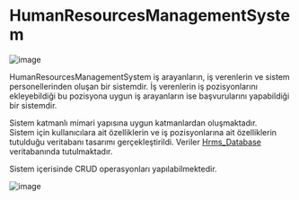 # HumanResourcesManagementSystem

![image](https://user-images.githubusercontent.com/77542051/118402689-b343ee80-b673-11eb-92d8-08f644d4b84f.png)

HumanResourcesManagementSystem iş arayanların, iş verenlerin ve sistem personellerinden oluşan bir sistemdir. 
İş verenlerin iş pozisyonlarını ekleyebildiği bu pozisyona uygun iş arayanların ise başvurularını yapabildiği bir sistemdir.

Sistem katmanlı mimari yapısına uygun katmanlardan oluşmaktadır. <br>
Sistem için kullanıcılara ait özelliklerin ve iş pozisyonlarına ait özelliklerin tutulduğu veritabanı tasarımı gerçekleştirildi. 
Veriler [Hrms_Database](https://github.com/ilaydaez/HRMS_database.git) veritabanında tutulmaktadır.

Sistem içerisinde CRUD operasyonları yapılabilmektedir.


![image](https://user-images.githubusercontent.com/77542051/118402641-737d0700-b673-11eb-8646-2253d9719b7a.png)
